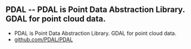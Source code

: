 ## PDAL -- PDAL is Point Data Abstraction Library. GDAL for point cloud data.
- PDAL is Point Data Abstraction Library. GDAL for point cloud data.
- [github.com/PDAL/PDAL](https://github.com/PDAL/PDAL)